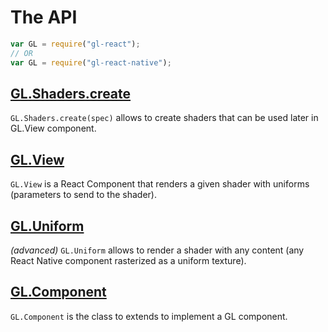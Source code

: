 # The API

```js
var GL = require("gl-react");
// OR
var GL = require("gl-react-native");
```

## [GL.Shaders.create](Shaders.create.md)

`GL.Shaders.create(spec)` allows to create shaders that can be used later in GL.View component.

## [GL.View](View.md)

`GL.View` is a React Component that renders a given shader with uniforms (parameters to send to the shader).

## [GL.Uniform](Uniform.md)

*(advanced)* `GL.Uniform` allows to render a shader with any content (any React Native component rasterized as a uniform texture).

## [GL.Component](Component.md)

`GL.Component` is the class to extends to implement a GL component.
